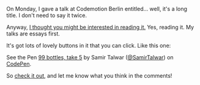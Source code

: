 On Monday, I gave a talk at Codemotion Berlin entitled… well, it's a long title. I don't need to say it twice.

Anyway, [I thought you might be interested in reading it.][Talk] Yes, reading it. My talks are essays first.

It's got lots of lovely buttons in it that you can click. Like this one:

<p data-height="600" data-theme-id="26053" data-slug-hash="PGVpgQ" data-default-tab="js,result" data-user="SamirTalwar" data-embed-version="2" class="codepen">See the Pen <a href="https://codepen.io/SamirTalwar/pen/PGVpgQ/">99 bottles, take 5</a> by Samir Talwar (<a href="http://codepen.io/SamirTalwar">@SamirTalwar</a>) on <a href="http://codepen.io">CodePen</a>.</p>
<script async src="//assets.codepen.io/assets/embed/ei.js"></script>

So [check it out][Talk], and let me know what you think in the comments!

[Talk]: https://noodlesandwich.com/talks/99-problems/essay
